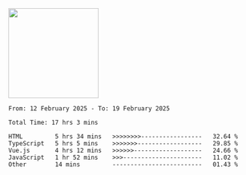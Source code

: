 <img height="180em" src="https://github-readme-stats-eight-theta.vercel.app/api?username=bkundev&show_icons=true&theme=radical&include_all_commits=true&count_private=true"/>
<!--START_SECTION:waka-->

```all_time
From: 12 February 2025 - To: 19 February 2025

Total Time: 17 hrs 3 mins

HTML         5 hrs 34 mins   >>>>>>>>-----------------   32.64 %
TypeScript   5 hrs 5 mins    >>>>>>>------------------   29.85 %
Vue.js       4 hrs 12 mins   >>>>>>-------------------   24.66 %
JavaScript   1 hr 52 mins    >>>----------------------   11.02 %
Other        14 mins         -------------------------   01.43 %
```

<!--END_SECTION:waka-->